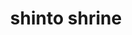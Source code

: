 ---
layout: smileys&emotion
title: shinto shrine
emoji: shinto_shrine
permalink: ⛩.html
image: assets/img/3moji/shinto_shrine.png
---